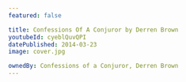 ```yaml
---
featured: false

title: Confessions Of A Conjuror by Derren Brown
youtubeId: cyeblQuvQPI
datePublished: 2014-03-23
image: cover.jpg

ownedBy: Confessions of a Conjuror, Derren Brown
---
```

